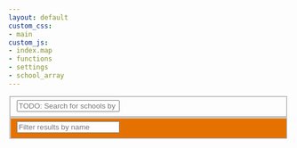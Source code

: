 ```yaml
---
layout: default
custom_css:
- main
custom_js:
- index.map
- functions
- settings
- school_array
---
```


<!-- <div class='sidebar'> -->
<!--   <div class='heading'> -->
<!--     <h1>Information</h1> -->
<!--   </div> -->
<!--   <div id='info' class='info'></div> -->
<!-- </div> -->

<!-- <div id='map' class='map pad2'></div> -->

<div id='map'></div>

<div class='map-overlay'>
	<div>
		<fieldset>
			<input id='search-filter' type='text' placeholder='TODO: Search for schools by name or location' />
		</fieldset>
		<fieldset style='background-color:#E57200;'>
			<input id='feature-filter' type='text' placeholder='Filter results by name' />
		</fieldset>
	</div>	
    <div id='feature-listing' class='listing'></div>
</div>
